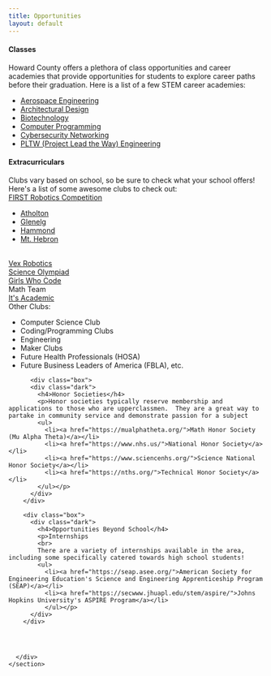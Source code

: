 ```yaml
---
title: Opportunities
layout: default
---
```

  <section id="boxes">
    <div class="container">
      <div class="box">
        <div class="dark">
          <h4>Classes</h4>
          <p>Howard County offers a plethora of class opportunities and career academies that provide opportunities for students to explore career paths before their graduation.  Here is a list of a few STEM career academies:
          <ul>
            <li><a href="https://www.hcpss.org/academy/aerospace-engineering/">Aerospace Engineering</a></li>
            <li><a href="https://www.hcpss.org/academy/architectural-design/">Architectural Design</a></li>
            <li><a href="https://www.hcpss.org/academy/biotechnology/">Biotechnology</a></li>
            <li><a href="https://www.hcpss.org/academy/computer-programming/">Computer Programming</a></li>
            <li><a href="https://www.hcpss.org/academy/cybersecurity-networking/">Cybersecurity Networking</a></li>
            <li><a href="https://www.hcpss.org/academy/engineering/">PLTW (Project Lead the Way) Engineering</a></li>
          </ul></p>
        </div>
        </div>
        <div class="box">
        <div class="dark">
          <h4>Extracurriculars</h4>
            <p>Clubs vary based on school, so be sure to check what your school offers!
            Here's a list of some awesome clubs to check out:
            <br>
              <a href="https://www.firstinspires.org/robotics/frc">FIRST Robotics Competition</a>
              <ul>
                <li><a href="https://team2537.com/">Atholton</a></li>
                <li><a href="https://www.robotiators888.org/">Glenelg</a></li>
                <li><a href="https://ursamajor.teamapp.com/">Hammond</a></li>
                <li><a href="http://www.ragnarokrobotics.org/">Mt. Hebron</a></li>
              </ul>
              <br>
              <a href="https://www.vexrobotics.com/?gclid=CjwKCAjw3c_tBRA4EiwAICs8ChJAdwuUcv5gaeRZWAUtqM-a20gt4ah2uvIPI2Si1V2a2cIN8N1tyRoC0i8QAvD_BwE">Vex Robotics</a>
              <br>
              <a href="https://marylandscienceolympiad.org/">Science Olympiad</a>
              <br>
              <a href="https://girlswhocode.com/">Girls Who Code</a>
              <br>
              Math Team
              <br>
              <a href="http://www.itsacademicquizshow.com/">It's Academic</a>
              <br>
              Other Clubs:
              <ul>
                <li>Computer Science Club</li>
                <li>Coding/Programming Clubs</li>
                <li>Engineering</li>
                <li>Maker Clubs</li>
                <li>Future Health Professionals (HOSA)</li>
                <li>Future Business Leaders of America (FBLA), etc.</li>
              </ul></p>
            </div>
          </div>  

          <div class="box">
          <div class="dark">
            <h4>Honor Societies</h4>
            <p>Honor societies typically reserve membership and applications to those who are upperclassmen.  They are a great way to partake in community service and demonstrate passion for a subject
            <ul>
              <li><a href="https://mualphatheta.org/">Math Honor Society (Mu Alpha Theta)</a></li>
              <li><a href="https://www.nhs.us/">National Honor Society</a></li>
              <li><a href="https://www.sciencenhs.org/">Science National Honor Society</a></li>
              <li><a href="https://nths.org/">Technical Honor Society</a></li>
            </ul></p>
          </div>
        </div>

        <div class="box">
          <div class="dark">
            <h4>Opportunities Beyond School</h4>
            <p>Internships
            <br>
            There are a variety of internships available in the area, including some specifically catered towards high school students!
            <ul>
              <li><a href="https://seap.asee.org/">American Society for Engineering Education's Science and Engineering Apprenticeship Program (SEAP)</a></li>
              <li><a href="https://secwww.jhuapl.edu/stem/aspire/">Johns Hopkins University's ASPIRE Program</a></li>
              </ul></p>
          </div>
        </div>




      </div>
    </section>
